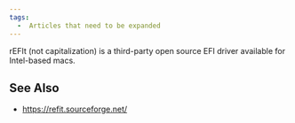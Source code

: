 ```yaml
---
tags:
  -  Articles that need to be expanded
---
```

rEFIt (not capitalization) is a third-party open source EFI driver
available for Intel-based macs.

## See Also

- <https://refit.sourceforge.net/>